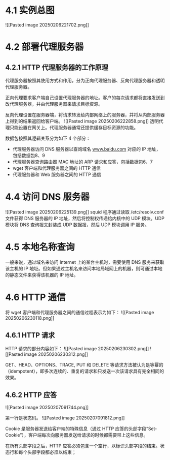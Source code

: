 # 4.1 实例总图
![[Pasted image 20250206221702.png]]

# 4.2 部署代理服务器
## 4.2.1 HTTP 代理服务器的工作原理
代理服务器按照其使用方式和作用，分为正向代理服务器、反向代理服务器和透明代理服务器。

正向代理要求客户端自己设置代理服务器的地址。客户的每次请求都将直接发送到改代理服务器，并由代理服务器来请求目标资源。

反向代理设置在服务器端，将请求转发给内部网络上的服务器，并将从内部服务器上得到的结果返回给客户端。
![[Pasted image 20250206222858.png]]
透明代理只能设置在网关上。代理服务器通常还提供缓存目标资源的功能。

数据包按照其逻辑关系分为如下 4 个部分：
- 代理服务器访问 DNS 服务器以查询域名 www.baidu.com 对应的 IP 地址，包括数据包8、9
- 代理服务器查询路由器 MAC 地址的 ARP 请求和应答，包括数据包6、7
- wget 客户端和代理服务器之间的 HTTP 通信
- 代理服务器和 Web 服务器之间的 HTTP 通信

# 4.4 访问 DNS 服务器
![[Pasted image 20250206225139.png]]
squid 程序通过读取 /etc/resolv.conf 文件获得 DNS 服务器的 IP 地址，然后将控制权传递给内核中的 UDP 模块。UDP 模块将 DNS 查询报文封装成 UDP 数据报，然后 UDP 模块调用 IP 服务。


# 4.5 本地名称查询
一般来说，通过域名来访问 Internet 上的某台主机时，需要使用 DNS 服务来获取该主机的 IP 地址。但如果通过主机名来访问本地局域网上的机器，则可通过本地的静态文件来获得该机器的 IP 地址。

# 4.6 HTTP 通信
将 wget 客户端和代理服务器之间的通信过程表示为如下：
![[Pasted image 20250206230118.png]]
## 4.6.1 HTTP 请求
HTTP 请求的部分内容如下：
![[Pasted image 20250206230302.png]]
![[Pasted image 20250206230312.png]]

GET、HEAD、OPTIONS、TRACE, PUT 和 DELETE 等请求方法被认为是等幂的（idempotent），即多次连续的、重复的请求和只发送一次该请求具有完全相同的效果。

## 4.6.2 HTTP 应答
![[Pasted image 20250207091744.png]]

第一行是状态码。
![[Pasted image 20250207091812.png]]

Cookie 是服务器发送给客户端的特殊信息（通过 HTTP 应答的头部字段“Set-Cookie”），客户端每次向服务器发送给请求的时候都需要带上这些信息。

在所有头部字段之后，HTTP 应答必须包含一个空行，以标识头部字段的结束。状态行和每个头部字段都必须以<CR><LF>结束；